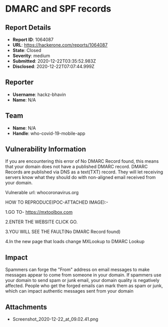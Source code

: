 # DMARC and SPF records

## Report Details
- **Report ID**: 1064087
- **URL**: https://hackerone.com/reports/1064087
- **State**: Closed
- **Severity**: medium
- **Submitted**: 2020-12-22T03:35:52.983Z
- **Disclosed**: 2020-12-22T07:07:44.999Z

## Reporter
- **Username**: hackz-bhavin
- **Name**: N/A

## Team
- **Name**: N/A
- **Handle**: who-covid-19-mobile-app

## Vulnerability Information
If you are encountering this error of No DMARC Record found, this means that your domain does not have a published DMARC record. DMARC Records are published via DNS as a text(TXT) record. They will let receiving servers know what they should do with non-aligned email received from your domain.


Vulnerable url: whocoronavirus.org


HOW TO REPRODUCE(POC-ATTACHED IMAGE):-

1.GO TO- https://mxtoolbox.com

2.ENTER THE WEBSITE CLICK GO.

3.YOU WILL SEE THE FAULT(No DMARC Record found)

4.In the new page that loads change MXLookup to DMARC Lookup

## Impact

Spammers can forge the "From" address on email messages to make messages appear to come from someone in your domain. If spammers use your domain to send spam or junk email, your domain quality is negatively affected. People who get the forged emails can mark them as spam or junk, which can impact authentic messages sent from your domain

## Attachments
- Screenshot_2020-12-22_at_09.02.41.png
